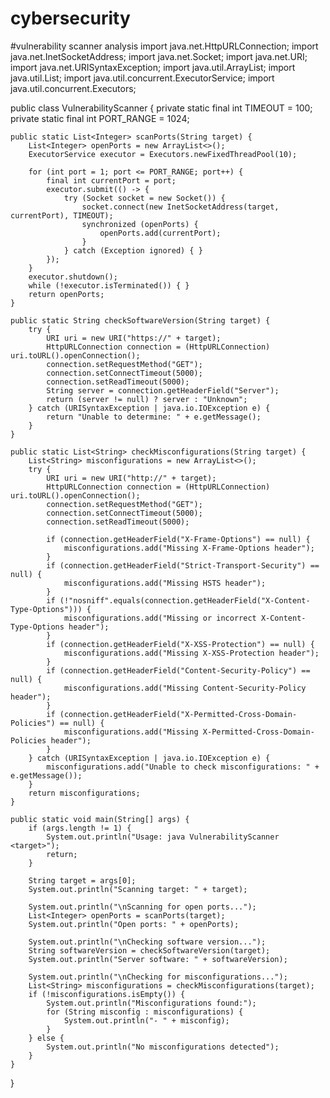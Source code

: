 # cybersecurity
#vulnerability scanner analysis
import java.net.HttpURLConnection;
import java.net.InetSocketAddress;
import java.net.Socket;
import java.net.URI;
import java.net.URISyntaxException;
import java.util.ArrayList;
import java.util.List;
import java.util.concurrent.ExecutorService;
import java.util.concurrent.Executors;

public class VulnerabilityScanner {
    private static final int TIMEOUT = 100;  
    private static final int PORT_RANGE = 1024; 

    public static List<Integer> scanPorts(String target) {
        List<Integer> openPorts = new ArrayList<>();
        ExecutorService executor = Executors.newFixedThreadPool(10);

        for (int port = 1; port <= PORT_RANGE; port++) {
            final int currentPort = port;
            executor.submit(() -> {
                try (Socket socket = new Socket()) {
                    socket.connect(new InetSocketAddress(target, currentPort), TIMEOUT);
                    synchronized (openPorts) {
                        openPorts.add(currentPort);
                    }
                } catch (Exception ignored) { }
            });
        }
        executor.shutdown();
        while (!executor.isTerminated()) { }
        return openPorts;
    }

    public static String checkSoftwareVersion(String target) {
        try {
            URI uri = new URI("https://" + target);
            HttpURLConnection connection = (HttpURLConnection) uri.toURL().openConnection();
            connection.setRequestMethod("GET");
            connection.setConnectTimeout(5000);
            connection.setReadTimeout(5000);
            String server = connection.getHeaderField("Server");
            return (server != null) ? server : "Unknown";
        } catch (URISyntaxException | java.io.IOException e) {
            return "Unable to determine: " + e.getMessage();
        }
    }

    public static List<String> checkMisconfigurations(String target) {
        List<String> misconfigurations = new ArrayList<>();
        try {
            URI uri = new URI("http://" + target);
            HttpURLConnection connection = (HttpURLConnection) uri.toURL().openConnection();
            connection.setRequestMethod("GET");
            connection.setConnectTimeout(5000);
            connection.setReadTimeout(5000);

            if (connection.getHeaderField("X-Frame-Options") == null) {
                misconfigurations.add("Missing X-Frame-Options header");
            }
            if (connection.getHeaderField("Strict-Transport-Security") == null) {
                misconfigurations.add("Missing HSTS header");
            }
            if (!"nosniff".equals(connection.getHeaderField("X-Content-Type-Options"))) {
                misconfigurations.add("Missing or incorrect X-Content-Type-Options header");
            }
            if (connection.getHeaderField("X-XSS-Protection") == null) {
                misconfigurations.add("Missing X-XSS-Protection header");
            }
            if (connection.getHeaderField("Content-Security-Policy") == null) {
                misconfigurations.add("Missing Content-Security-Policy header");
            }
            if (connection.getHeaderField("X-Permitted-Cross-Domain-Policies") == null) {
                misconfigurations.add("Missing X-Permitted-Cross-Domain-Policies header");
            }
        } catch (URISyntaxException | java.io.IOException e) {
            misconfigurations.add("Unable to check misconfigurations: " + e.getMessage());
        }
        return misconfigurations;
    }

    public static void main(String[] args) {
        if (args.length != 1) {
            System.out.println("Usage: java VulnerabilityScanner <target>");
            return;
        }

        String target = args[0];
        System.out.println("Scanning target: " + target);

        System.out.println("\nScanning for open ports...");
        List<Integer> openPorts = scanPorts(target);
        System.out.println("Open ports: " + openPorts);

        System.out.println("\nChecking software version...");
        String softwareVersion = checkSoftwareVersion(target);
        System.out.println("Server software: " + softwareVersion);

        System.out.println("\nChecking for misconfigurations...");
        List<String> misconfigurations = checkMisconfigurations(target);
        if (!misconfigurations.isEmpty()) {
            System.out.println("Misconfigurations found:");
            for (String misconfig : misconfigurations) {
                System.out.println("- " + misconfig);
            }
        } else {
            System.out.println("No misconfigurations detected");
        }
    }
}
